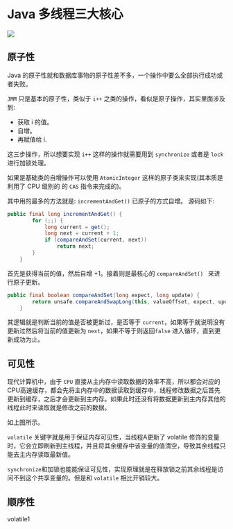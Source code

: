# Java 多线程三大核心

![](https://ws2.sinaimg.cn/large/006tKfTcly1fmouu3fpokj31ae0osjt1.jpg)

## 原子性
Java 的原子性就和数据库事物的原子性差不多，一个操作中要么全部执行成功或者失败。

`JMM` 只是基本的原子性，类似于 `i++` 之类的操作，看似是原子操作，其实里面涉及到:

- 获取 i 的值。
- 自增。
- 再赋值给 i.

这三步操作，所以想要实现 `i++` 这样的操作就需要用到 `synchronize` 或者是 `lock` 进行加锁处理。

如果是基础类的自增操作可以使用 `AtomicInteger` 这样的原子类来实现(其本质是利用了 CPU 级别的 的 `CAS` 指令来完成的)。

其中用的最多的方法就是: `incrementAndGet()` 已原子的方式自增。
源码如下:

```java
public final long incrementAndGet() {
        for (;;) {
            long current = get();
            long next = current + 1;
            if (compareAndSet(current, next))
                return next;
        }
    }
```

首先是获得当前的值，然后自增 +1。接着则是最核心的 `compareAndSet() ` 来进行原子更新。

```java
public final boolean compareAndSet(long expect, long update) {
        return unsafe.compareAndSwapLong(this, valueOffset, expect, update);
    }
```

其逻辑就是判断当前的值是否被更新过，是否等于 `current`，如果等于就说明没有更新过然后将当前的值更新为 `next`，如果不等于则返回`false` 进入循环，直到更新成功为止。


## 可见性

现代计算机中，由于 `CPU` 直接从主内存中读取数据的效率不高，所以都会对应的CPU高速缓存，都会先将主内存中的数据读取到缓存中，线程修改数据之后首先更新到缓存，之后才会更新到主内存。如果此时还没有将数据更新到主内存其他的线程此时来读取就是修改之前的数据。

如上图所示。

`volatile` 关键字就是用于保证内存可见性，当线程A更新了 volatile 修饰的变量时，它会立即刷新到主线程，并且将其余缓存中该变量的值清空，导致其余线程只能去主内存读取最新值。

`synchronize`和加锁也能能保证可见性，实现原理就是在释放锁之前其余线程是访问不到这个共享变量的。但是和 `volatile` 相比开销较大。

## 顺序性

volatile1
